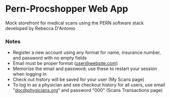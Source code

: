 # Pern-Procshopper Web App
Mock storefront for medical scans using the PERN software stack developed by Rebecca D'Antonio
### Notes
- Register a new account using any format for name, insurance number, and password with no empty fields
- Email must be proper format (user@website.com)
- Memorize the email and password; use these to restart your session when logging in
- Check out history will be saved for your user (My Scans page)
- To log in as a physician and see checkout history for all users, use email "doc@physicians.org" and password "000" (Scans Transactions page)

